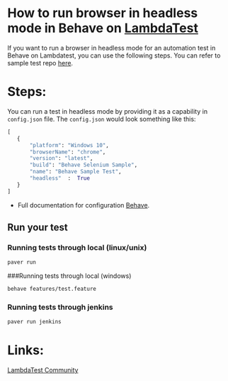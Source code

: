 # How to run browser in headless mode in Behave on [LambdaTest](https://www.lambdatest.com/?utm_source=github&utm_medium=repo&utm_campaign=Behave-headless)

If you want to run a browser in headless mode for an automation test in Behave on Lambdatest, you can use the following steps. You can refer to sample test repo [here](https://github.com/LambdaTest/Python-Behave-Selenium).

# Steps:

You can run a test in headless mode by providing it as a capability in `config.json` file. The `config.json` would look something like this:

 ```python
 [
	{
		"platform": "Windows 10",
		"browserName": "chrome",
		"version": "latest",
		"build": "Behave Selenium Sample",
		"name": "Behave Sample Test",
		"headless"  :  True
	}
]

 ```
 
* Full documentation for configuration [Behave](https://behave-webdriver.readthedocs.io/en/latest/quickstart.htmll).
## Run your test

### Running tests through local (linux/unix)
```bash
paver run 
```
###Running tests through local (windows)
```bash
behave features/test.feature 
```

### Running tests through jenkins
```bash
paver run jenkins
```

# Links:

[LambdaTest Community](http://community.lambdatest.com/)


